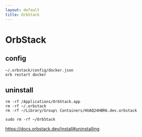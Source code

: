 ```yaml
---
layout: default
title: OrbStack
---
```


# OrbStack

## config

```
~/.orbstack/config/docker.json
orb restart docker
```

## uninstall

```shell
rm -rf /Applications/OrbStack.app
rm -rf ~/.orbstack
rm -rf ~/Library/Group\ Containers/HUAQ24HBR6.dev.orbstack

sudo rm -rf ~/OrbStack
```

<https://docs.orbstack.dev/install#uninstalling>